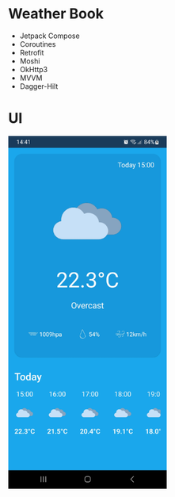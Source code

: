 # Weather Book

- Jetpack Compose
- Coroutines
- Retrofit
- Moshi
- OkHttp3
- MVVM
- Dagger-Hilt

# UI
<div style="display: flex;">
    <img src="https://raw.githubusercontent.com/erkindil/GithubRepositoryEdit/main/wb.jpg" width="320">
</div>
